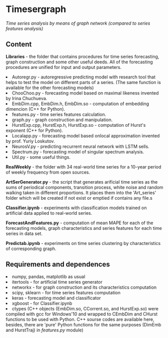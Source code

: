 # Timesergraph
<I>Time series analysis by means of graph network (compared to series features analysis)</I> </p>

<H2>Content</H2>
<B>Libraries</B> - the folder that contains procedures for time series forecasting, graph construction and some other useful deeds. All of the forecasting procedures are unified for input and output parameters. </p>
<p>
<LI>Autoregr.py - autoregressive predicting model with research tool that helps to test the model on different parts of a series. (The same function is available for the other forecasting models)</LI>
<LI>ChooChoo.py - forecasting model based on maximal likeness invented by Irina Chuchueva. </LI>
<LI>EmbDim.cpp, EmbDim.h, EmbDim.so - computation of embedding dimencion (C++ for Python). </LI>
<LI>features.py - time series features calculation. </LI>
<LI>graph.py - graph construction and manipulation. </LI>
<LI>HurstExp.cpp, HurstExp.h, HurstExp.so - computation of Hurst's exponent (C++ for Python). </LI>
<LI>Localapp.py - forecasting model based onlocal approximation invented by prof. Yuriy Loskutov. </LI>
<LI>NeurosV.py - predicting recurrent neural network with LSTM sells.</LI>
<LI>Spectrum.py - forecasting model of singular spectrum analysis. </LI>
<LI>Util.py - some useful things. </LI>
</p>
<B>RealWeekly</B> - the folder with 34 real-world time series for a 10-year period of weekly frequency from open sources.</p>
<B>ArtSerGenerator.py</B> - the script that generates arificial time series as the sums of periodical components, transition process, white noise and random walking taken in different proportions. It places them into the 'Art_series' folder which will be created if not exist or emptied if contains any file.s</p>
<B>Classifier.ipynb</B> - experiments with classification models trained on artificial data applied to real-world series.</p>
<B>ForecastAndFeatures.py</B> - computation of mean MAPE for each of the forecasting models, graph characteristics and series features for each time series in data set.</p>
<B>Predictab.ipynb</B> - experiments on time series clustering by characteristics of corresponding graph.</p>
<H2>Requirements and dependences</H2>
<LI>numpy, pandas, matplotlib as usual</LI>
<LI>itertools - for artificial time series generator</LI>
<LI>networkx - for graph construction and its characteristics computation</LI>
<LI>scipy, sklearn - for time series features computation</LI>
<LI>keras - forecasting model and classificator</LI>
<LI>xgboost - for Classifier.ipynb</LI>
<LI>ctypes (C++ objects (EmbDim.so, CCorrent.so, and HurstExp.so) were compiled with gcc for Windows'10 and wrapped to CEmbDim and CНurst functions to be used with Python. C++ sourse codes are available here, besides, there are 'pure' Python functions for the same purposes (DimEmb and HurstTraj) in <I>features.py</I> module) </LI>
</p>
